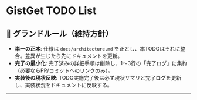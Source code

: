 # GistGet TODO List

## 🧱 グランドルール（維持方針）

- **単一の正本**: 仕様は `docs/architecture.md` を正とし、本TODOはそれに整合。差異が生じたら先にドキュメントを更新。
- **完了の最小化**: 完了済みの詳細手順は削除し、1〜3行の「完了ログ」に集約（必要ならPR/コミットへのリンクのみ）。
- **実装後の現状反映**: TODO実施完了後は必ず現状サマリと完了ログを更新し、実装状況をドキュメントに反映する。

---

